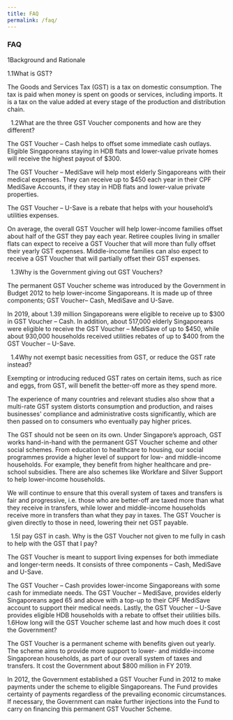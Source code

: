 ```yaml
---
title: FAQ
permalink: /faq/
---
```


### **FAQ**

1Background and Rationale

​​1.1What is GST?
 
The Goods and Services Tax (GST) is a tax on domestic consumption. The tax is paid when money is spent on goods or services, including imports. It is a tax on the value added at every stage of the production and distribution chain.​​​​

​ ​
​​1.2What are the three GST Voucher components and h​ow are they different?
 
The GST Voucher – Cash helps to offset some immediate cash outlays. Eligible Singaporeans staying in HDB flats and lower-value private homes will receive the highest payout of $300.

The GST Voucher – MediSave will help most elderly Singaporeans with their medical expenses. They can receive up to $450 each year in their CPF MediSave Accounts, if they stay in HDB flats and lower-value private properties.

The GST Voucher – U-Save is a rebate that helps with your household’s utilities expenses.

On average, the overall GST Voucher will help lower-income families offset about half of the GST they pay each year. Retiree couples living in smaller flats can expect to receive a GST Voucher that will more than fully offset their yearly GST expenses. Middle-income families can also expect to receive a GST Voucher that will partially offset their GST expenses.

​ ​
​​1.3Why is the Government giving out GST Vouchers​?
 
The permanent GST Voucher scheme was introduced by the Government in Budget 2012 to help lower-income Singaporeans. It is made up of three components;​ GST Voucher​– Cash​, MediSave​ and U-Save​​.

In 2019, about 1.39 million Singaporeans were eligible to receive up to $300 in GST Voucher – Cash. In addition, about 517,000 elderly Singaporeans were eligible to receive the GST Voucher – MediSave of up to $450, while about 930,000 households received utilities rebates of up to $400 from the GST Voucher – U-Save.

​ ​
​​1.4Why not exempt basic necessities from GST, or reduce the GST rate instead?
 
Exempting or introducing reduced GST rates on certain items, such as rice and eggs, from GST, will benefit the better-off more as they spend more.

The experience of many countries and relevant studies also show that a multi-rate GST system distorts consumption and production, and raises businesses' compliance and administrative costs significantly, which are then passed on to consumers who eventually pay higher prices.

​The GST should not be seen on its own. Under Singapore’s approach, GST works hand-in-hand with the permanent GST Voucher scheme and other social schemes. From education to healthcare to housing, our social programmes provide a higher level of support for low- and middle-income households. For example, they benefit from higher healthcare and pre-school subsidies. There are also schemes like Workfare and Silver Support to help lower-income households.

We will continue to ensure that this overall system of taxes and transfers is fair and progressive, i.e. those who are better-off are taxed more than what they receive in transfers, while lower and middle-income households receive more in transfers than what they pay in taxes. The GST Voucher is given directly to those in need, lowering their net GST payable.

​ ​
​​1.5I pay GST in cash. Why is the GST Voucher not given to me fully in cash to help with the GST that I pay?
 
The GST Voucher is meant to support living expenses for both immediate and longer-term needs. It consists of three components – Cash, MediSave and U-Save​.

The GST Voucher – Cash provides lower-income Singaporeans with some cash for immediate needs. The GST Voucher – MediSave, provides elderly Singaporeans aged 65 and above with a top-up to their CPF MediSave account to support their medical needs. Lastly, the GST Voucher – U-Save provides eligible HDB households with a rebate to offset their utilities bills.
​ ​
​​1.6How long will the GST Voucher scheme last and how much does it cost the Government?

The GST Voucher is a permanent scheme with benefits given out yearly. The scheme aims to provide more support to lower- and middle-income Singaporean households, as part of our overall system of taxes and transfers. It cost the Government about $800 million in FY 2019.

In 2012, the Government established a GST Voucher Fund in 2012 to make payments under the scheme to eligible Singaporeans. The Fund provides certainty of payments regardless of the prevailing economic circumstances. If necessary, the Government can make further injections into the Fund to carry on financing this permanent GST Voucher Scheme.
